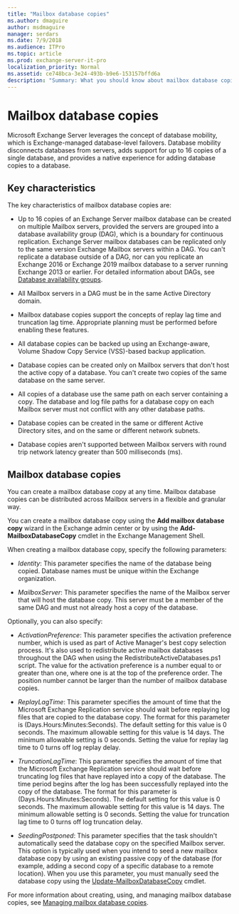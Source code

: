 ```yaml
---
title: "Mailbox database copies"
ms.author: dmaguire
author: msdmaguire
manager: serdars
ms.date: 7/9/2018
ms.audience: ITPro
ms.topic: article
ms.prod: exchange-server-it-pro
localization_priority: Normal
ms.assetid: ce748bca-3e24-493b-b9e6-153157bffd6a
description: "Summary: What you should know about mailbox database copies in Exchange Server 2016 and Exchange Server 2019, and your options when creating them."
---
```


# Mailbox database copies

Microsoft Exchange Server leverages the concept of database mobility, which is Exchange-managed database-level failovers. Database mobility disconnects databases from servers, adds support for up to 16 copies of a single database, and provides a native experience for adding database copies to a database.
  
## Key characteristics

The key characteristics of mailbox database copies are:
  
- Up to 16 copies of an Exchange Server mailbox database can be created on multiple Mailbox servers, provided the servers are grouped into a database availability group (DAG), which is a boundary for continuous replication. Exchange Server mailbox databases can be replicated only to the same version Exchange Mailbox servers within a DAG. You can't replicate a database outside of a DAG, nor can you replicate an Exchange 2016 or Exchange 2019 mailbox database to a server running Exchange 2013 or earlier. For detailed information about DAGs, see [Database availability groups](database-availability-groups.md).
    
- All Mailbox servers in a DAG must be in the same Active Directory domain.
    
- Mailbox database copies support the concepts of replay lag time and truncation lag time. Appropriate planning must be performed before enabling these features.
    
- All database copies can be backed up using an Exchange-aware, Volume Shadow Copy Service (VSS)-based backup application.
    
- Database copies can be created only on Mailbox servers that don't host the active copy of a database. You can't create two copies of the same database on the same server.
    
- All copies of a database use the same path on each server containing a copy. The database and log file paths for a database copy on each Mailbox server must not conflict with any other database paths.
    
- Database copies can be created in the same or different Active Directory sites, and on the same or different network subnets.
    
- Database copies aren't supported between Mailbox servers with round trip network latency greater than 500 milliseconds (ms).
    
## Mailbox database copies

You can create a mailbox database copy at any time. Mailbox database copies can be distributed across Mailbox servers in a flexible and granular way.
  
You can create a mailbox database copy using the **Add mailbox database copy** wizard in the Exchange admin center or by using the **Add-MailboxDatabaseCopy** cmdlet in the Exchange Management Shell.
  
When creating a mailbox database copy, specify the following parameters:
  
- _Identity_: This parameter specifies the name of the database being copied. Database names must be unique within the Exchange organization.
    
- _MailboxServer_: This parameter specifies the name of the Mailbox server that will host the database copy. This server must be a member of the same DAG and must not already host a copy of the database.
    
Optionally, you can also specify:
  
- _ActivationPreference_: This parameter specifies the activation preference number, which is used as part of Active Manager's best copy selection process. It's also used to redistribute active mailbox databases throughout the DAG when using the RedistributeActiveDatabases.ps1 script. The value for the activation preference is a number equal to or greater than one, where one is at the top of the preference order. The position number cannot be larger than the number of mailbox database copies.
    
- _ReplayLagTime_: This parameter specifies the amount of time that the Microsoft Exchange Replication service should wait before replaying log files that are copied to the database copy. The format for this parameter is (Days.Hours:Minutes:Seconds). The default setting for this value is 0 seconds. The maximum allowable setting for this value is 14 days. The minimum allowable setting is 0 seconds. Setting the value for replay lag time to 0 turns off log replay delay.
    
- _TruncationLagTime_: This parameter specifies the amount of time that the Microsoft Exchange Replication service should wait before truncating log files that have replayed into a copy of the database. The time period begins after the log has been successfully replayed into the copy of the database. The format for this parameter is (Days.Hours:Minutes:Seconds). The default setting for this value is 0 seconds. The maximum allowable setting for this value is 14 days. The minimum allowable setting is 0 seconds. Setting the value for truncation lag time to 0 turns off log truncation delay.
    
- _SeedingPostponed_: This parameter specifies that the task shouldn't automatically seed the database copy on the specified Mailbox server. This option is typically used when you intend to seed a new mailbox database copy by using an existing passive copy of the database (for example, adding a second copy of a specific database to a remote location). When you use this parameter, you must manually seed the database copy using the [Update-MailboxDatabaseCopy](http://technet.microsoft.com/library/37ebb66a-382e-4fd9-81f8-795f776a87b1.aspx) cmdlet.
    
For more information about creating, using, and managing mailbox database copies, see [Managing mailbox database copies](http://technet.microsoft.com/library/06df16b4-f209-4d3a-8c68-0805c745f9b2.aspx).
  

